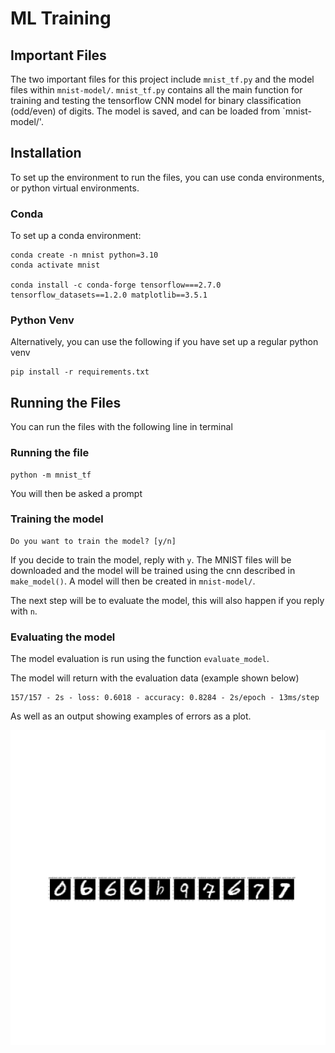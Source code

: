 # ML Training
## Important Files
The two important files for this project include `mnist_tf.py` and the model files 
within `mnist-model/`. `mnist_tf.py` contains all the main function for training
and testing the tensorflow CNN model for binary classification (odd/even) of digits.
The model is saved, and can be loaded from `mnist-model/'.

## Installation 
To set up the environment to run the files, you can use conda environments, or 
python virtual environments. 

### Conda
To set up a conda environment:
```
conda create -n mnist python=3.10
conda activate mnist

conda install -c conda-forge tensorflow===2.7.0 tensorflow_datasets==1.2.0 matplotlib==3.5.1
```

### Python Venv

Alternatively, you can use the following if you have set up a regular python venv
```angular2html
pip install -r requirements.txt
```

## Running the Files

You can run the files with the following line in terminal

### Running the file
```angular2html
python -m mnist_tf
```

You will then be asked a prompt

### Training the model

```angular2html
Do you want to train the model? [y/n]
```

If you decide to train the model, reply with `y`. The MNIST files will be downloaded and the model
will be trained using the cnn described in `make_model()`. A model will then be created in `mnist-model/`.

The next step will be to evaluate the model, this will also happen if you reply with `n`.

### Evaluating the model

The model evaluation is run using the function `evaluate_model`. 

The model will return with the evaluation data (example shown below)

```angular2html
157/157 - 2s - loss: 0.6018 - accuracy: 0.8284 - 2s/epoch - 13ms/step
```

As well as an output showing examples of errors as a plot. 

![Error Example Image ](error_examples.png)

